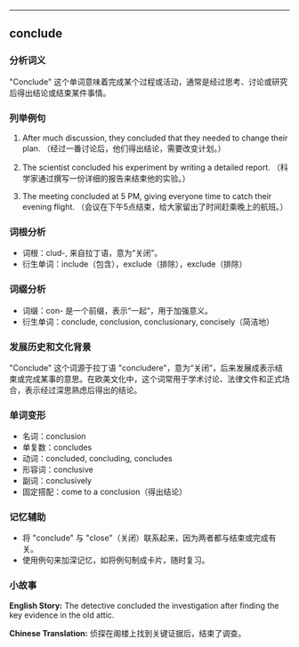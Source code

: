 
---------------
## conclude
### 分析词义
"Conclude" 这个单词意味着完成某个过程或活动，通常是经过思考、讨论或研究后得出结论或结束某件事情。

### 列举例句
1. After much discussion, they concluded that they needed to change their plan.
   （经过一番讨论后，他们得出结论，需要改变计划。）

2. The scientist concluded his experiment by writing a detailed report.
   （科学家通过撰写一份详细的报告来结束他的实验。）

3. The meeting concluded at 5 PM, giving everyone time to catch their evening flight.
   （会议在下午5点结束，给大家留出了时间赶乘晚上的航班。）

### 词根分析
- 词根：clud-, 来自拉丁语，意为“关闭”。
- 衍生单词：include（包含），exclude（排除），exclude（排除）

### 词缀分析
- 词缀：con- 是一个前缀，表示“一起”，用于加强意义。
- 衍生单词：conclude, conclusion, conclusionary, concisely（简洁地）

### 发展历史和文化背景
"Conclude" 这个词源于拉丁语 "concludere"，意为“关闭”，后来发展成表示结束或完成某事的意思。在欧美文化中，这个词常用于学术讨论、法律文件和正式场合，表示经过深思熟虑后得出的结论。

### 单词变形
- 名词：conclusion
- 单复数：concludes
- 动词：concluded, concluding, concludes
- 形容词：conclusive
- 副词：conclusively
- 固定搭配：come to a conclusion（得出结论）

### 记忆辅助
- 将 "conclude" 与 "close"（关闭）联系起来，因为两者都与结束或完成有关。
- 使用例句来加深记忆，如将例句制成卡片，随时复习。

### 小故事
**English Story:**
The detective concluded the investigation after finding the key evidence in the old attic.

**Chinese Translation:**
侦探在阁楼上找到关键证据后，结束了调查。

